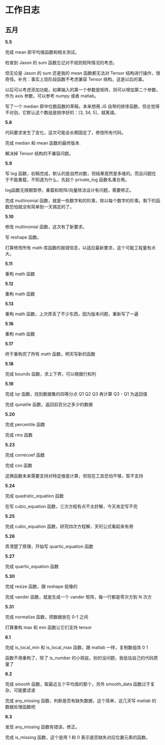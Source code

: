 # 工作日志

## 五月

**5.5**

完成 mean 即平均值函数和相关测试。

检查到 Jason 的 sum 函数忘记对不规则矩阵情况的考虑。

但无论是 Jason 的 sum 还是我的 mean 函数都无法对 Tensor 结构进行操作，很奇怪。补充：事实上现阶段函数不考虑兼容 Tensor 结构，这是以后的事。

以后可以考虑添加功能，如果输入的第一个参数是矩阵，则可以增加第二个参数，作为 axis 参数，可以参考 numpy 或者 matlab。

写了一个 median 即中位数函数的草稿，本来想用 JS 自带的排序函数，但总觉得不对劲，它默认这个数组是排序好的：\[3, 34, 5\]，就离谱。

**5.6**

代码要求发生了变化，这次可能会长期固定了，修改所有代码。

完成 median 和 mean 函数的最终版本.

解决掉 Tensor 结构的不兼容问题。

**5.9**

写 log 函数，初稿完成，默认的是自然对数，但结果竟然是多维的。而且问题在于不能重载，不知道为什么，先起个 private_log 函数名凑合用。

log函数无限期暂停，重载和矩阵/向量除法设计有问题，需要修正。

完成 multinomial 函数，就是一些数字和的阶乘，除以每个数字的阶乘。剩下的函数恐怕就没有简单到一天搞定的了。

**5.10**

修改 multinomial 函数，这次有了新要求。

写 reshape 函数。

打算修改所有 math 库函数的报错信息，以适应最新要求，这个可能工程量有点大。

**5.11**

重构 math 函数

**5.12**

重构 math 函数

**5.13**

重构 math 函数，上次弄丢了不少东西，因为版本问题，重新写了一遍

**5.16**

重构 math 函数

**5.17**

终于重构完了所有 math 函数，明天写新的函数

**5.18**

完成 bounds 函数，求上下界，可以根据行和列

**5.19**

完成 iqr 函数，找到数据集的四等分点 Q1 Q2 Q3 再计算 Q3 - Q1 为返回值

完成 qunatile 函数，返回前百分之多少的数据

**5.20**

完成 percentile 函数

完成 rms 函数

**5.23**

完成 correcoef 函数

完成 cov 函数

这俩函数未来需要支持对特定维度计算，但现在工具恐怕不够，暂不支持

**5.24**

完成 quadratic_equation 函数

在写 cubic_equation 函数，三次方程有点不太好解，今天肯定写不完

**5.25**

完成 cubic_equation 函数，研究四次方程解，天珩公式看起来有用

**5.26**

弄清楚了原理，开始写 quartic_equation 函数

**5.27**

完成 quartic_equation 函数

**5.30**

完成 resize 函数，跟 reshape 挺像的

完成 vander 函数，就是生成一个 vander 矩阵，每一行都是零次方到 N 次方

**5.31**

完成 normalize 函数，把数据放在 0-1 之间

打算重构 max 和 min 函数让它们支持 tensor

**6.1**

完成 is_local_min 和 is_local_max 函数，跟 matlab 一样，复制数组改 0 1

函数不用重构了，除了 is_number 的小瑕疵，别的没问题，我低估自己的代码质量了

**6.2**

完成 smooth 函数，取最近五个平均值的那个，另外 smooth_data 函数过于复杂，可能要滤波

完成 any_missing 函数，判断是否有缺失数据，这个简单，这几天写 matlab 的数据处理函数吧

**6.3**

发现 any_missing 函数有错误，修正。

完成 is_missing 函数，这个是用 1 和 0 表示是否缺失对应位置元素的函数。
